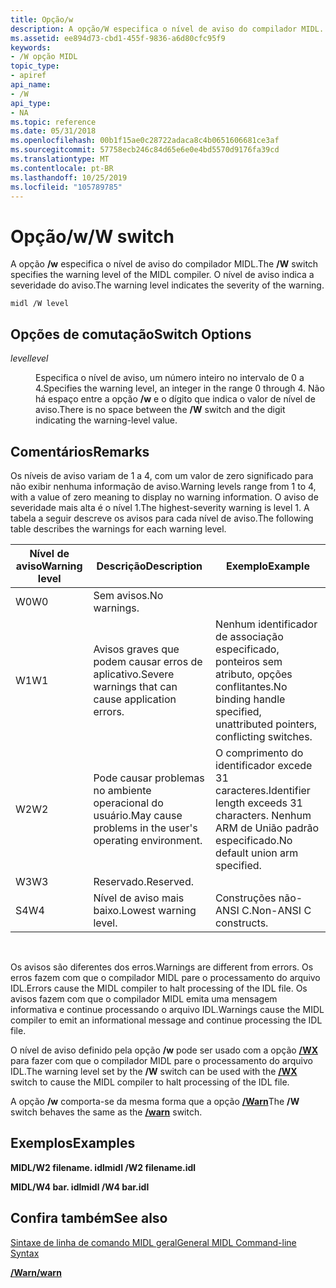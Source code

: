 ```yaml
---
title: Opção/w
description: A opção/W especifica o nível de aviso do compilador MIDL. O nível de aviso indica a severidade do aviso.
ms.assetid: ee894d73-cbd1-455f-9836-a6d80cfc95f9
keywords:
- /W opção MIDL
topic_type:
- apiref
api_name:
- /W
api_type:
- NA
ms.topic: reference
ms.date: 05/31/2018
ms.openlocfilehash: 00b1f15ae0c28722adaca8c4b0651606681ce3af
ms.sourcegitcommit: 57758ecb246c84d65e6e0e4bd5570d9176fa39cd
ms.translationtype: MT
ms.contentlocale: pt-BR
ms.lasthandoff: 10/25/2019
ms.locfileid: "105789785"
---
```

# <a name="w-switch"></a><span data-ttu-id="7d199-105">Opção/w</span><span class="sxs-lookup"><span data-stu-id="7d199-105">/W switch</span></span>

<span data-ttu-id="7d199-106">A opção **/w** especifica o nível de aviso do compilador MIDL.</span><span class="sxs-lookup"><span data-stu-id="7d199-106">The **/W** switch specifies the warning level of the MIDL compiler.</span></span> <span data-ttu-id="7d199-107">O nível de aviso indica a severidade do aviso.</span><span class="sxs-lookup"><span data-stu-id="7d199-107">The warning level indicates the severity of the warning.</span></span>

``` syntax
midl /W level
```

## <a name="switch-options"></a><span data-ttu-id="7d199-108">Opções de comutação</span><span class="sxs-lookup"><span data-stu-id="7d199-108">Switch Options</span></span>

<dl> <dt>

<span data-ttu-id="7d199-109">*level*</span><span class="sxs-lookup"><span data-stu-id="7d199-109">*level*</span></span> 
</dt> <dd>

<span data-ttu-id="7d199-110">Especifica o nível de aviso, um número inteiro no intervalo de 0 a 4.</span><span class="sxs-lookup"><span data-stu-id="7d199-110">Specifies the warning level, an integer in the range 0 through 4.</span></span> <span data-ttu-id="7d199-111">Não há espaço entre a opção **/w** e o dígito que indica o valor de nível de aviso.</span><span class="sxs-lookup"><span data-stu-id="7d199-111">There is no space between the **/W** switch and the digit indicating the warning-level value.</span></span>

</dd> </dl>

## <a name="remarks"></a><span data-ttu-id="7d199-112">Comentários</span><span class="sxs-lookup"><span data-stu-id="7d199-112">Remarks</span></span>

<span data-ttu-id="7d199-113">Os níveis de aviso variam de 1 a 4, com um valor de zero significado para não exibir nenhuma informação de aviso.</span><span class="sxs-lookup"><span data-stu-id="7d199-113">Warning levels range from 1 to 4, with a value of zero meaning to display no warning information.</span></span> <span data-ttu-id="7d199-114">O aviso de severidade mais alta é o nível 1.</span><span class="sxs-lookup"><span data-stu-id="7d199-114">The highest-severity warning is level 1.</span></span> <span data-ttu-id="7d199-115">A tabela a seguir descreve os avisos para cada nível de aviso.</span><span class="sxs-lookup"><span data-stu-id="7d199-115">The following table describes the warnings for each warning level.</span></span>



| <span data-ttu-id="7d199-116">Nível de aviso</span><span class="sxs-lookup"><span data-stu-id="7d199-116">Warning level</span></span> | <span data-ttu-id="7d199-117">Descrição</span><span class="sxs-lookup"><span data-stu-id="7d199-117">Description</span></span>                                             | <span data-ttu-id="7d199-118">Exemplo</span><span class="sxs-lookup"><span data-stu-id="7d199-118">Example</span></span>                                                                   |
|---------------|---------------------------------------------------------|---------------------------------------------------------------------------|
| <span data-ttu-id="7d199-119">W0</span><span class="sxs-lookup"><span data-stu-id="7d199-119">W0</span></span>            | <span data-ttu-id="7d199-120">Sem avisos.</span><span class="sxs-lookup"><span data-stu-id="7d199-120">No warnings.</span></span>                                            |                                                                           |
| <span data-ttu-id="7d199-121">W1</span><span class="sxs-lookup"><span data-stu-id="7d199-121">W1</span></span>            | <span data-ttu-id="7d199-122">Avisos graves que podem causar erros de aplicativo.</span><span class="sxs-lookup"><span data-stu-id="7d199-122">Severe warnings that can cause application errors.</span></span>      | <span data-ttu-id="7d199-123">Nenhum identificador de associação especificado, ponteiros sem atributo, opções conflitantes.</span><span class="sxs-lookup"><span data-stu-id="7d199-123">No binding handle specified, unattributed pointers, conflicting switches.</span></span> |
| <span data-ttu-id="7d199-124">W2</span><span class="sxs-lookup"><span data-stu-id="7d199-124">W2</span></span>            | <span data-ttu-id="7d199-125">Pode causar problemas no ambiente operacional do usuário.</span><span class="sxs-lookup"><span data-stu-id="7d199-125">May cause problems in the user's operating environment.</span></span> | <span data-ttu-id="7d199-126">O comprimento do identificador excede 31 caracteres.</span><span class="sxs-lookup"><span data-stu-id="7d199-126">Identifier length exceeds 31 characters.</span></span> <span data-ttu-id="7d199-127">Nenhum ARM de União padrão especificado.</span><span class="sxs-lookup"><span data-stu-id="7d199-127">No default union arm specified.</span></span>  |
| <span data-ttu-id="7d199-128">W3</span><span class="sxs-lookup"><span data-stu-id="7d199-128">W3</span></span>            | <span data-ttu-id="7d199-129">Reservado.</span><span class="sxs-lookup"><span data-stu-id="7d199-129">Reserved.</span></span>                                               |                                                                           |
| <span data-ttu-id="7d199-130">S4</span><span class="sxs-lookup"><span data-stu-id="7d199-130">W4</span></span>            | <span data-ttu-id="7d199-131">Nível de aviso mais baixo.</span><span class="sxs-lookup"><span data-stu-id="7d199-131">Lowest warning level.</span></span>                                   | <span data-ttu-id="7d199-132">Construções não-ANSI C.</span><span class="sxs-lookup"><span data-stu-id="7d199-132">Non-ANSI C constructs.</span></span>                                                    |



 

<span data-ttu-id="7d199-133">Os avisos são diferentes dos erros.</span><span class="sxs-lookup"><span data-stu-id="7d199-133">Warnings are different from errors.</span></span> <span data-ttu-id="7d199-134">Os erros fazem com que o compilador MIDL pare o processamento do arquivo IDL.</span><span class="sxs-lookup"><span data-stu-id="7d199-134">Errors cause the MIDL compiler to halt processing of the IDL file.</span></span> <span data-ttu-id="7d199-135">Os avisos fazem com que o compilador MIDL emita uma mensagem informativa e continue processando o arquivo IDL.</span><span class="sxs-lookup"><span data-stu-id="7d199-135">Warnings cause the MIDL compiler to emit an informational message and continue processing the IDL file.</span></span>

<span data-ttu-id="7d199-136">O nível de aviso definido pela opção **/w** pode ser usado com a opção [**/WX**](-wx.md) para fazer com que o compilador MIDL pare o processamento do arquivo IDL.</span><span class="sxs-lookup"><span data-stu-id="7d199-136">The warning level set by the **/W** switch can be used with the [**/WX**](-wx.md) switch to cause the MIDL compiler to halt processing of the IDL file.</span></span>

<span data-ttu-id="7d199-137">A opção **/w** comporta-se da mesma forma que a opção [**/Warn**](-warn.md)</span><span class="sxs-lookup"><span data-stu-id="7d199-137">The **/W** switch behaves the same as the [**/warn**](-warn.md) switch.</span></span>

## <a name="examples"></a><span data-ttu-id="7d199-138">Exemplos</span><span class="sxs-lookup"><span data-stu-id="7d199-138">Examples</span></span>

<span data-ttu-id="7d199-139">**MIDL/W2 filename. idl**</span><span class="sxs-lookup"><span data-stu-id="7d199-139">**midl /W2 filename.idl**</span></span>

<span data-ttu-id="7d199-140">**MIDL/W4 bar. idl**</span><span class="sxs-lookup"><span data-stu-id="7d199-140">**midl /W4 bar.idl**</span></span>

## <a name="see-also"></a><span data-ttu-id="7d199-141">Confira também</span><span class="sxs-lookup"><span data-stu-id="7d199-141">See also</span></span>

<dl> <dt>

[<span data-ttu-id="7d199-142">Sintaxe de linha de comando MIDL geral</span><span class="sxs-lookup"><span data-stu-id="7d199-142">General MIDL Command-line Syntax</span></span>](general-midl-command-line-syntax.md)
</dt> <dt>

[<span data-ttu-id="7d199-143">**/Warn**</span><span class="sxs-lookup"><span data-stu-id="7d199-143">**/warn**</span></span>](-warn.md)
</dt> </dl>

 

 




